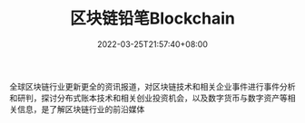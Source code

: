 ﻿---
weight: 
title: "区块链铅笔Blockchain"
description: "全球区块链行业更新更全的资讯报道，对区块链技术和相关企业事件进行事件分析和研判，探讨分布式账本技术和相关创业投资机会，以及数字货币与数字资产等相关信息，是了解区块链行..."
date: 2022-03-25T21:57:40+08:00
lastmod: 2022-03-25T16:45:40+08:00
draft: false
authors: ["Metabd"]
featuredImage: "qukuailianqianbiblockchain.jpg"
link: ""
tags: ["微信公众号","区块链铅笔Blockchain"]
categories: ["navigation"]
navigation: ["微信公众号"]
lightgallery: true
toc: true
pinned: false
recommend: false
recommend1: false
---
全球区块链行业更新更全的资讯报道，对区块链技术和相关企业事件进行事件分析和研判，探讨分布式账本技术和相关创业投资机会，以及数字货币与数字资产等相关信息，是了解区块链行业的前沿媒体
